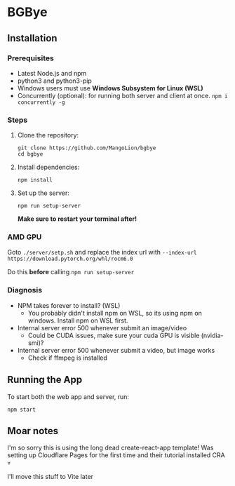 # BGBye

## Installation

### Prerequisites

- Latest Node.js and npm
- python3 and python3-pip
- Windows users must use **Windows Subsystem for Linux (WSL)**
- Concurrently (optional): for running both server and client at once.
  `npm i concurrently -g`

### Steps

1. Clone the repository:
   ```
   git clone https://github.com/MangoLion/bgbye
   cd bgbye
   ```

2. Install dependencies:
   ```
   npm install
   ```

3. Set up the server:
   ```
   npm run setup-server
   ```
   **Make sure to restart your terminal after!**

### AMD GPU
Goto `./server/setp.sh` and replace the index url with
`--index-url https://download.pytorch.org/whl/rocm6.0`

Do this **before** calling `npm run setup-server`

### Diagnosis
- NPM takes forever to install? (WSL)
  - You probably didn't install npm on WSL, so its using npm on windows. Install npm on WSL first.
- Internal server error 500 whenever submit an image/video
  - Could be CUDA issues, make sure your cuda GPU is visible (nvidia-smi)?
- Internal server error 500 whenever submit a video, but image works
  - Check if ffmpeg is installed

## Running the App

To start both the web app and server, run:

```
npm start
```

## Moar notes

I'm so sorry this is using the long dead create-react-app template! Was setting up Cloudflare Pages for the first time and their tutorial installed CRA 💀

I'll move this stuff to Vite later